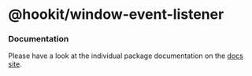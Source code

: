 # @hookit/window-event-listener

### Documentation

Please have a look at the individual package documentation on the [docs site](https://hookit.vercel.app/).
